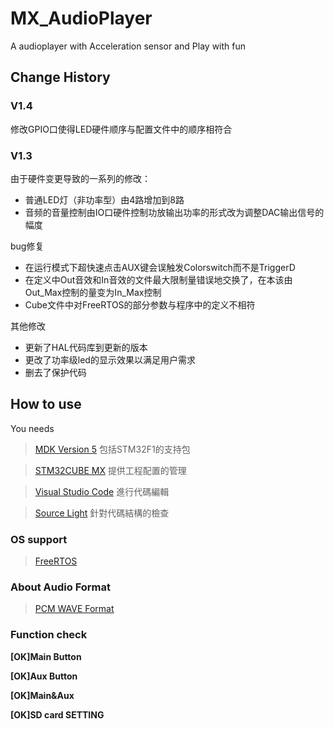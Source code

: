 # MX_AudioPlayer
A audioplayer with Acceleration sensor and Play with fun
## Change History
### V1.4
修改GPIO口使得LED硬件顺序与配置文件中的顺序相符合
### V1.3
由于硬件变更导致的一系列的修改：
* 普通LED灯（非功率型）由4路增加到8路
* 音频的音量控制由IO口硬件控制功放输出功率的形式改为调整DAC输出信号的幅度

bug修复
* 在运行模式下超快速点击AUX键会误触发Colorswitch而不是TriggerD
* 在定义中Out音效和In音效的文件最大限制量错误地交换了，在本该由Out_Max控制的量变为In_Max控制
* Cube文件中对FreeRTOS的部分参数与程序中的定义不相符

其他修改
* 更新了HAL代码库到更新的版本
* 更改了功率级led的显示效果以满足用户需求
* 删去了保护代码


## How to use
You needs 

>[MDK Version 5](http://www2.keil.com/mdk5) 包括STM32F1的支持包

>[STM32CUBE MX](http://www.stm32cube.com/)  提供工程配置的管理

>[Visual Studio Code](https://code.visualstudio.com/) 進行代碼編輯

>[Source Light](https://www.baidu.com) 針對代碼結構的檢查

### OS support
>[FreeRTOS](http://www.freertos.org/)
### About Audio Format
>[PCM WAVE Format](http://ibillxia.github.io/blog/2013/07/20/details-of-wave-format-and-reading-wave-files-in-C-language/)

### Function check

**[OK]Main Button**

**[OK]Aux Button**

**[OK]Main&Aux**

**[OK]SD card SETTING**
